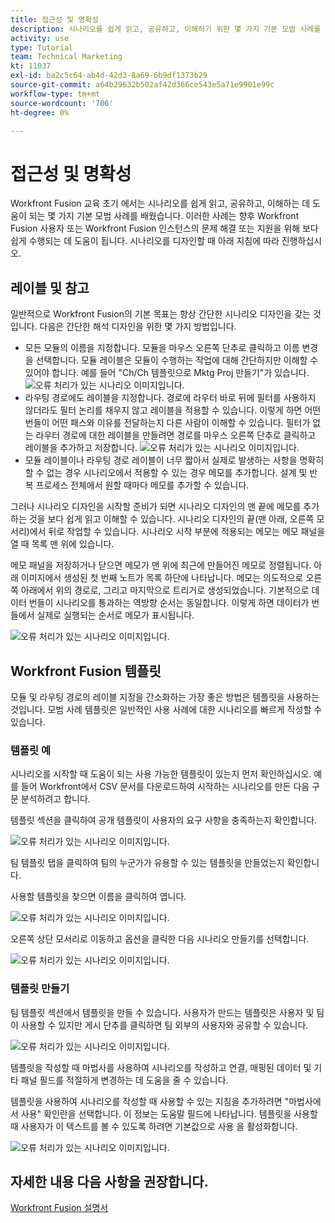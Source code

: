 ```yaml
---
title: 접근성 및 명확성
description: 시나리오를 쉽게 읽고, 공유하고, 이해하기 위한 몇 가지 기본 모범 사례를 알아봅니다.
activity: use
type: Tutorial
team: Technical Marketing
kt: 11037
exl-id: ba2c5c64-ab4d-42d3-8a69-6b9df1373b29
source-git-commit: a64b29632b502af42d366ce543e5a71e9901e99c
workflow-type: tm+mt
source-wordcount: '706'
ht-degree: 0%

---
```


# 접근성 및 명확성

Workfront Fusion 교육 초기 에서는 시나리오를 쉽게 읽고, 공유하고, 이해하는 데 도움이 되는 몇 가지 기본 모범 사례를 배웠습니다. 이러한 사례는 향후 Workfront Fusion 사용자 또는 Workfront Fusion 인스턴스의 문제 해결 또는 지원을 위해 보다 쉽게 수행되는 데 도움이 됩니다. 시나리오를 디자인할 때 아래 지침에 따라 진행하십시오.

## 레이블 및 참고

일반적으로 Workfront Fusion의 기본 목표는 항상 간단한 시나리오 디자인을 갖는 것입니다. 다음은 간단한 해석 디자인을 위한 몇 가지 방법입니다.

* 모든 모듈의 이름을 지정합니다. 모듈을 마우스 오른쪽 단추로 클릭하고 이름 변경을 선택합니다. 모듈 레이블은 모듈이 수행하는 작업에 대해 간단하지만 이해할 수 있어야 합니다. 예를 들어 &quot;Ch/Ch 템플릿으로 Mktg Proj 만들기&quot;가 있습니다.
   ![오류 처리가 있는 시나리오 이미지입니다.](assets/design-optimization-and-testing-1.png)
* 라우팅 경로에도 레이블을 지정합니다. 경로에 라우터 바로 뒤에 필터를 사용하지 않더라도 필터 논리를 채우지 않고 레이블을 적용할 수 있습니다. 이렇게 하면 어떤 번들이 어떤 패스와 이유를 전달하는지 다른 사람이 이해할 수 있습니다. 필터가 없는 라우터 경로에 대한 레이블을 만들려면 경로를 마우스 오른쪽 단추로 클릭하고 레이블을 추가하고 저장합니다.
   ![오류 처리가 있는 시나리오 이미지입니다.](assets/design-optimization-and-testing-2.png)
* 모듈 레이블이나 라우팅 경로 레이블이 너무 짧아서 실제로 발생하는 사항을 명확히 할 수 없는 경우 시나리오에서 적용할 수 있는 경우 메모를 추가합니다. 설계 및 반복 프로세스 전체에서 원할 때마다 메모를 추가할 수 있습니다.

그러나 시나리오 디자인을 시작할 준비가 되면 시나리오 디자인의 맨 끝에 메모를 추가하는 것을 보다 쉽게 읽고 이해할 수 있습니다. 시나리오 디자인의 끝(맨 아래, 오른쪽 모서리)에서 뒤로 작업할 수 있습니다. 시나리오 시작 부분에 적용되는 메모는 메모 패널을 열 때 목록 맨 위에 있습니다.

메모 패널을 저장하거나 닫으면 메모가 맨 위에 최근에 만들어진 메모로 정렬됩니다. 아래 이미지에서 생성된 첫 번째 노트가 목록 하단에 나타납니다. 메모는 의도적으로 오른쪽 아래에서 위의 경로로, 그리고 마지막으로 트리거로 생성되었습니다. 기본적으로 데이터 번들이 시나리오를 통과하는 역방향 순서는 동일합니다. 이렇게 하면 데이터가 번들에서 실제로 실행되는 순서로 메모가 표시됩니다.

![오류 처리가 있는 시나리오 이미지입니다.](assets/design-optimization-and-testing-3.png)

## Workfront Fusion 템플릿

모듈 및 라우팅 경로의 레이블 지정을 간소화하는 가장 좋은 방법은 템플릿을 사용하는 것입니다. 모범 사례 템플릿은 일반적인 사용 사례에 대한 시나리오를 빠르게 작성할 수 있습니다.

### 템플릿 예

시나리오를 시작할 때 도움이 되는 사용 가능한 템플릿이 있는지 먼저 확인하십시오. 예를 들어 Workfront에서 CSV 문서를 다운로드하여 시작하는 시나리오를 만든 다음 구문 분석하려고 합니다.

템플릿 섹션을 클릭하여 공개 템플릿이 사용자의 요구 사항을 충족하는지 확인합니다.

![오류 처리가 있는 시나리오 이미지입니다.](assets/design-optimization-and-testing-4.png)

팀 템플릿 탭을 클릭하여 팀의 누군가가 유용할 수 있는 템플릿을 만들었는지 확인합니다.

사용할 템플릿을 찾으면 이름을 클릭하여 엽니다.

![오류 처리가 있는 시나리오 이미지입니다.](assets/design-optimization-and-testing-5.png)

오른쪽 상단 모서리로 이동하고 옵션을 클릭한 다음 시나리오 만들기를 선택합니다.

![오류 처리가 있는 시나리오 이미지입니다.](assets/design-optimization-and-testing-6.png)

### 템플릿 만들기

팀 템플릿 섹션에서 템플릿을 만들 수 있습니다. 사용자가 만드는 템플릿은 사용자 및 팀이 사용할 수 있지만 게시 단추를 클릭하면 팀 외부의 사용자와 공유할 수 있습니다.

![오류 처리가 있는 시나리오 이미지입니다.](assets/design-optimization-and-testing-7.png)

템플릿을 작성할 때 마법사를 사용하여 시나리오를 작성하고 연결, 매핑된 데이터 및 기타 패널 필드를 적절하게 변경하는 데 도움을 줄 수 있습니다.

템플릿을 사용하여 시나리오를 작성할 때 사용할 수 있는 지침을 추가하려면 &quot;마법사에서 사용&quot; 확인란을 선택합니다. 이 정보는 도움말 필드에 나타납니다. 템플릿을 사용할 때 사용자가 이 텍스트를 볼 수 있도록 하려면 기본값으로 사용 을 활성화합니다.

![오류 처리가 있는 시나리오 이미지입니다.](assets/design-optimization-and-testing-8.png)

## 자세한 내용 다음 사항을 권장합니다.

[Workfront Fusion 설명서](https://experienceleague.adobe.com/docs/workfront/using/adobe-workfront-fusion/workfront-fusion-2.html?lang=en)
